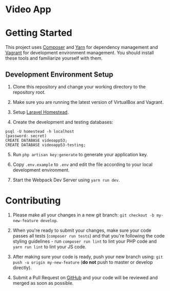 # Video App

# Getting Started
This project uses [Composer](https://getcomposer.org/) and [Yarn](https://yarnpkg.com/) for dependency management and [Vagrant](http://www.vagrantup.com/) for development environment management.
You should install these tools and familiarize yourself with them.

## Development Environment Setup

1. Clone this repository and change your working directory to the repository root.

2. Make sure you are running the latest version of VirtualBox and Vagrant.

3. Setup [Laravel Homestead](https://laravel.com/docs/5.3/homestead).

4. Create the development and testing databases: 
```
psql -U homestead -h localhost
(password: secret)
CREATE DATABASE videoapp53;
CREATE DATABASE videoapp53-testing; 
```

5. Run `php artisan key:generate` to generate your application key.

6. Copy `.env.example` to `.env` and edit the file according to your local development environment.

7. Start the Webpack Dev Server using `yarn run dev`.


# Contributing

1. Please make all your changes in a new git branch: `git checkout -b my-new-feature develop`.

2. When you're ready to submit your changes, make sure your code passes all tests (`composer run tests`) and that you're following the code styling guidelines - run `composer run lint` to lint your PHP code and `yarn run lint` to lint your JS code.

3. After making sure your code is ready, push your new branch using: `git push -u origin my-new-feature` (**do not** push to master or develop directly).

4. Submit a Pull Request on [GitHub](https://github.com) and your code will be reviewed and merged as soon as possible.
